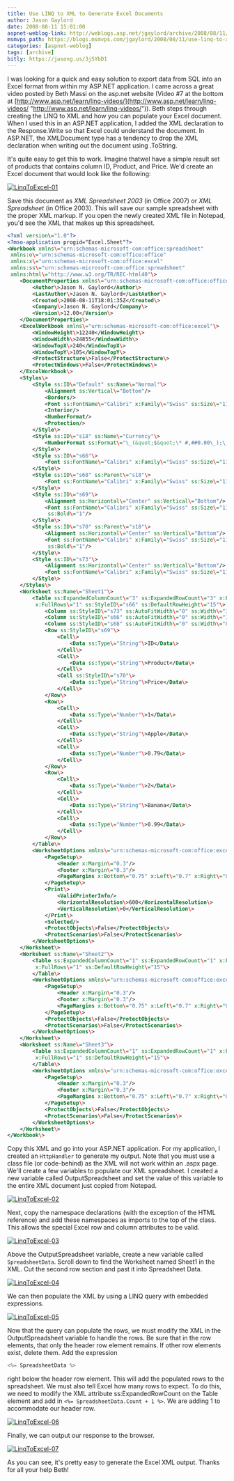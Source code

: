 ```yaml
---
title: Use LINQ to XML to Generate Excel Documents
author: Jason Gaylord
date: 2008-08-11 15:01:00
aspnet-weblog-link: http://weblogs.asp.net/jgaylord/archive/2008/08/11/use-linq-to-xml-to-generate-excel-documents.aspx
msmvps_path: https://blogs.msmvps.com/jgaylord/2008/08/11/use-linq-to-xml-to-generate-excel-documents/
categories: [aspnet-weblog]
tags: [archive]
bitly: https://jasong.us/3jSYbD1
---
```


I was looking for a quick and easy solution to export data from SQL into an Excel format from within my ASP.NET application. I came across a great video posted by Beth Massi on the asp.net website (Video #7 at the bottom at [http://www.asp.net/learn/linq-videos/](http://www.asp.net/learn/linq-videos/ "http://www.asp.net/learn/linq-videos/")). Beth steps through creating the LINQ to XML and how you can populate your Excel document. When I used this in an ASP.NET application, I added the XML declaration to the Response.Write so that Excel could understand the document. In ASP.NET, the XMLDocument type has a tendency to drop the XML declaration when writing out the document using .ToString.

It's quite easy to get this to work. Imagine thatweI have a simple result set of products that contains column ID, Product, and Price. We'd create an Excel document that would look like the following:

[![LinqToExcel-01](http://weblogs.asp.net/blogs/jgaylord/WindowsLiveWriter/UseLINQtoXMLtoGenerateExcelDocuments_D33D/LinqToExcel-01_thumb.jpg)](http://weblogs.asp.net/blogs/jgaylord/WindowsLiveWriter/UseLINQtoXMLtoGenerateExcelDocuments_D33D/LinqToExcel-01_2.jpg)

Save this document as _XML Spreadsheet 2003_ (in Office 2007) or _XML Spreadsheet_ (in Office 2003). This will save our sample spreadsheet with the proper XML markup. If you open the newly created XML file in Notepad, you'd see the XML that makes up this spreadsheet.

```xml
<?xml version\="1.0"?>
<?mso-application progid="Excel.Sheet"?>
<Workbook xmlns\="urn:schemas-microsoft-com:office:spreadsheet"
 xmlns:o\="urn:schemas-microsoft-com:office:office"
 xmlns:x\="urn:schemas-microsoft-com:office:excel"
 xmlns:ss\="urn:schemas-microsoft-com:office:spreadsheet"
 xmlns:html\="http://www.w3.org/TR/REC-html40"\>
    <DocumentProperties xmlns\="urn:schemas-microsoft-com:office:office"\>
        <Author\>Jason N. Gaylord</Author\>
        <LastAuthor\>Jason N. Gaylord</LastAuthor\>
        <Created\>2008-08-11T18:01:35Z</Created\>
        <Company\>Jason N. Gaylord</Company\>
        <Version\>12.00</Version\>
    </DocumentProperties\>
    <ExcelWorkbook xmlns\="urn:schemas-microsoft-com:office:excel"\>
        <WindowHeight\>12240</WindowHeight\>
        <WindowWidth\>24855</WindowWidth\>
        <WindowTopX\>240</WindowTopX\>
        <WindowTopY\>105</WindowTopY\>
        <ProtectStructure\>False</ProtectStructure\>
        <ProtectWindows\>False</ProtectWindows\>
    </ExcelWorkbook\>
    <Styles\>
        <Style ss:ID\="Default" ss:Name\="Normal"\>
            <Alignment ss:Vertical\="Bottom"/>
            <Borders/>
            <Font ss:FontName\="Calibri" x:Family\="Swiss" ss:Size\="11" ss:Color\="#000000"/>
            <Interior/>
            <NumberFormat/>
            <Protection/>
        </Style\>
        <Style ss:ID\="s18" ss:Name\="Currency"\>
            <NumberFormat ss:Format\="\_(&quot;$&quot;\* #,##0.00\_);\_(&quot;$&quot;\* \\(#,##0.00\\);\_(&quot;$&quot;\* &quot;\-&quot;??\_);\_(@\_)"/>
        </Style\>
        <Style ss:ID\="s66"\>
            <Font ss:FontName\="Calibri" x:Family\="Swiss" ss:Size\="11" ss:Color\="#000000"/>
        </Style\>
        <Style ss:ID\="s68" ss:Parent\="s18"\>
            <Font ss:FontName\="Calibri" x:Family\="Swiss" ss:Size\="11" ss:Color\="#000000"/>
        </Style\>
        <Style ss:ID\="s69"\>
            <Alignment ss:Horizontal\="Center" ss:Vertical\="Bottom"/>
            <Font ss:FontName\="Calibri" x:Family\="Swiss" ss:Size\="11" ss:Color\="#000000"
             ss:Bold\="1"/>
        </Style\>
        <Style ss:ID\="s70" ss:Parent\="s18"\>
            <Alignment ss:Horizontal\="Center" ss:Vertical\="Bottom"/>
            <Font ss:FontName\="Calibri" x:Family\="Swiss" ss:Size\="11" ss:Color\="#000000"
             ss:Bold\="1"/>
        </Style\>
        <Style ss:ID\="s73"\>
            <Alignment ss:Horizontal\="Center" ss:Vertical\="Bottom"/>
            <Font ss:FontName\="Calibri" x:Family\="Swiss" ss:Size\="11" ss:Color\="#000000"/>
        </Style\>
    </Styles\>
    <Worksheet ss:Name\="Sheet1"\>
        <Table ss:ExpandedColumnCount\="3" ss:ExpandedRowCount\="3" x:FullColumns\="1"
         x:FullRows\="1" ss:StyleID\="s66" ss:DefaultRowHeight\="15"\>
            <Column ss:StyleID\="s73" ss:AutoFitWidth\="0" ss:Width\="35.25"/>
            <Column ss:StyleID\="s66" ss:AutoFitWidth\="0" ss:Width\="135"/>
            <Column ss:StyleID\="s68" ss:AutoFitWidth\="0" ss:Width\="82.5"/>
            <Row ss:StyleID\="s69"\>
                <Cell\>
                    <Data ss:Type\="String"\>ID</Data\>
                </Cell\>
                <Cell\>
                    <Data ss:Type\="String"\>Product</Data\>
                </Cell\>
                <Cell ss:StyleID\="s70"\>
                    <Data ss:Type\="String"\>Price</Data\>
                </Cell\>
            </Row\>
            <Row\>
                <Cell\>
                    <Data ss:Type\="Number"\>1</Data\>
                </Cell\>
                <Cell\>
                    <Data ss:Type\="String"\>Apple</Data\>
                </Cell\>
                <Cell\>
                    <Data ss:Type\="Number"\>0.79</Data\>
                </Cell\>
            </Row\>
            <Row\>
                <Cell\>
                    <Data ss:Type\="Number"\>2</Data\>
                </Cell\>
                <Cell\>
                    <Data ss:Type\="String"\>Banana</Data\>
                </Cell\>
                <Cell\>
                    <Data ss:Type\="Number"\>0.99</Data\>
                </Cell\>
            </Row\>
        </Table\>
        <WorksheetOptions xmlns\="urn:schemas-microsoft-com:office:excel"\>
            <PageSetup\>
                <Header x:Margin\="0.3"/>
                <Footer x:Margin\="0.3"/>
                <PageMargins x:Bottom\="0.75" x:Left\="0.7" x:Right\="0.7" x:Top\="0.75"/>
            </PageSetup\>
            <Print\>
                <ValidPrinterInfo/>
                <HorizontalResolution\>600</HorizontalResolution\>
                <VerticalResolution\>0</VerticalResolution\>
            </Print\>
            <Selected/>
            <ProtectObjects\>False</ProtectObjects\>
            <ProtectScenarios\>False</ProtectScenarios\>
        </WorksheetOptions\>
    </Worksheet\>
    <Worksheet ss:Name\="Sheet2"\>
        <Table ss:ExpandedColumnCount\="1" ss:ExpandedRowCount\="1" x:FullColumns\="1"
         x:FullRows\="1" ss:DefaultRowHeight\="15"\>
        </Table\>
        <WorksheetOptions xmlns\="urn:schemas-microsoft-com:office:excel"\>
            <PageSetup\>
                <Header x:Margin\="0.3"/>
                <Footer x:Margin\="0.3"/>
                <PageMargins x:Bottom\="0.75" x:Left\="0.7" x:Right\="0.7" x:Top\="0.75"/>
            </PageSetup\>
            <ProtectObjects\>False</ProtectObjects\>
            <ProtectScenarios\>False</ProtectScenarios\>
        </WorksheetOptions\>
    </Worksheet\>
    <Worksheet ss:Name\="Sheet3"\>
        <Table ss:ExpandedColumnCount\="1" ss:ExpandedRowCount\="1" x:FullColumns\="1"
         x:FullRows\="1" ss:DefaultRowHeight\="15"\>
        </Table\>
        <WorksheetOptions xmlns\="urn:schemas-microsoft-com:office:excel"\>
            <PageSetup\>
                <Header x:Margin\="0.3"/>
                <Footer x:Margin\="0.3"/>
                <PageMargins x:Bottom\="0.75" x:Left\="0.7" x:Right\="0.7" x:Top\="0.75"/>
            </PageSetup\>
            <ProtectObjects\>False</ProtectObjects\>
            <ProtectScenarios\>False</ProtectScenarios\>
        </WorksheetOptions\>
    </Worksheet\>
</Workbook\>
```

Copy this XML and go into your ASP.NET application. For my application, I created an `HttpHandler` to generate my output. Note that you must use a class file (or code-behind) as the XML will not work within an .aspx page. We'll create a few variables to populate our XML spreadsheet. I created a new variable called OutputSpreadsheet and set the value of this variable to the entire XML document just copied from Notepad.

[![LinqToExcel-02](http://weblogs.asp.net/blogs/jgaylord/WindowsLiveWriter/UseLINQtoXMLtoGenerateExcelDocuments_D33D/LinqToExcel-02_thumb.jpg)](http://weblogs.asp.net/blogs/jgaylord/WindowsLiveWriter/UseLINQtoXMLtoGenerateExcelDocuments_D33D/LinqToExcel-02_2.jpg)

Next, copy the namespace declarations (with the exception of the HTML reference) and add these namespaces as imports to the top of the class. This allows the special Excel row and column attributes to be valid.

[![LinqToExcel-03](http://weblogs.asp.net/blogs/jgaylord/WindowsLiveWriter/UseLINQtoXMLtoGenerateExcelDocuments_D33D/LinqToExcel-03_thumb.jpg)](http://weblogs.asp.net/blogs/jgaylord/WindowsLiveWriter/UseLINQtoXMLtoGenerateExcelDocuments_D33D/LinqToExcel-03_2.jpg)

Above the OutputSpreadsheet variable, create a new variable called `SpreadsheetData`. Scroll down to find the Worksheet named Sheet1 in the XML. Cut the second row section and past it into Spreadsheet Data.

[![LinqToExcel-04](http://weblogs.asp.net/blogs/jgaylord/WindowsLiveWriter/UseLINQtoXMLtoGenerateExcelDocuments_D33D/LinqToExcel-04_thumb.jpg)](http://weblogs.asp.net/blogs/jgaylord/WindowsLiveWriter/UseLINQtoXMLtoGenerateExcelDocuments_D33D/LinqToExcel-04_2.jpg)

We can then populate the XML by using a LINQ query with embedded expressions.

[![LinqToExcel-05](http://weblogs.asp.net/blogs/jgaylord/WindowsLiveWriter/UseLINQtoXMLtoGenerateExcelDocuments_D33D/LinqToExcel-05_thumb.jpg)](http://weblogs.asp.net/blogs/jgaylord/WindowsLiveWriter/UseLINQtoXMLtoGenerateExcelDocuments_D33D/LinqToExcel-05_2.jpg)

Now that the query can populate the rows, we must modify the XML in the OutputSpreadsheet variable to handle the rows. Be sure that in the row elements, that only the header row element remains. If other row elements exist, delete them. Add the expression

```csharp
<%= SpreadsheetData %>
```

right below the header row element. This will add the populated rows to the spreadsheet. We must also tell Excel how many rows to expect. To do this, we need to modify the XML attribute ss:ExpandedRowCount on the Table element and add in `<%= SpreadsheetData.Count + 1 %>`. We are adding 1 to accommodate our header row.

[![LinqToExcel-06](http://weblogs.asp.net/blogs/jgaylord/WindowsLiveWriter/UseLINQtoXMLtoGenerateExcelDocuments_D33D/LinqToExcel-06_thumb.jpg)](http://weblogs.asp.net/blogs/jgaylord/WindowsLiveWriter/UseLINQtoXMLtoGenerateExcelDocuments_D33D/LinqToExcel-06_2.jpg)

Finally, we can output our response to the browser.

[![LinqToExcel-07](http://weblogs.asp.net/blogs/jgaylord/WindowsLiveWriter/UseLINQtoXMLtoGenerateExcelDocuments_D33D/LinqToExcel-07_thumb.jpg)](http://weblogs.asp.net/blogs/jgaylord/WindowsLiveWriter/UseLINQtoXMLtoGenerateExcelDocuments_D33D/LinqToExcel-07_2.jpg)

As you can see, it's pretty easy to generate the Excel XML output. Thanks for all your help Beth!
